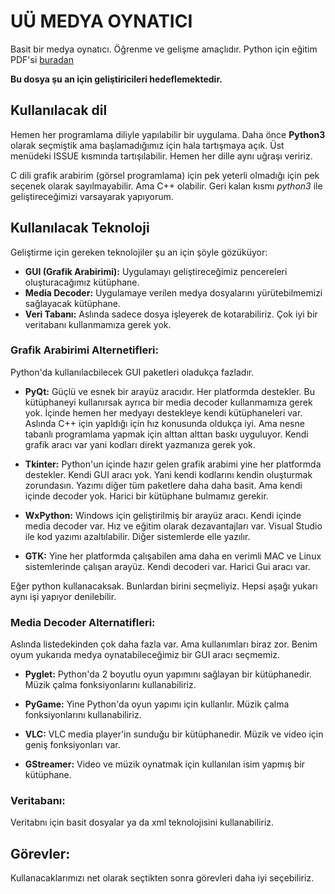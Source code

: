 # UÜ MEDYA OYNATICI
Basit bir medya oynatıcı. Öğrenme ve gelişme amaçlıdır. Python için eğitim PDF'si [buradan](http://indir.istihza.com/belgeler/py3/python3.pdf)

**Bu dosya şu an için geliştiricileri hedeflemektedir.**

## Kullanılacak dil

Hemen her programlama diliyle yapılabilir bir uygulama. Daha önce **Python3** olarak seçmiştik ama başlamadığımız için hala tartışmaya açık. Üst menüdeki ISSUE kısmında tartışılabilir. Hemen her dille aynı uğraşı veririz.

C dili grafik arabirim (görsel programlama) için pek yeterli olmadığı için pek seçenek olarak sayılmayabilir. Ama C++ olabilir. Geri kalan kısmı *python3* ile geliştireceğimizi varsayarak yapıyorum.

## Kullanılacak Teknoloji

Geliştirme için gereken teknolojiler şu an için şöyle gözüküyor:

* __GUI (Grafik Arabirimi):__ Uygulamayı geliştireceğimiz pencereleri oluşturacağımız kütüphane.
* __Media Decoder:__ Uygulamaye verilen medya dosyalarını yürütebilmemizi sağlayacak kütüphane.
* __Veri Tabanı:__ Aslında sadece dosya işleyerek de kotarabiliriz. Çok iyi bir veritabanı kullanmamıza gerek yok. 

### Grafik Arabirimi Alternetifleri:

Python'da kullanılacbilecek GUI paketleri oladukça fazladır. 

* __PyQt:__ Güçlü ve esnek bir arayüz aracıdır. Her platformda destekler. Bu kütüphaneyi kullanırsak ayrıca bir media decoder kullanmamıza gerek yok. İçinde hemen her medyayı destekleye kendi kütüphaneleri var. Aslında C++ için yapldığı için hız konusunda oldukça iyi. Ama nesne tabanlı programlama yapmak için alttan alttan baskı uyguluyor. Kendi grafik aracı var yani kodları direkt yazmanıza gerek yok.

* __Tkinter:__ Python'un içinde hazır gelen grafik arabimi  yine her platformda destekler. Kendi GUI aracı yok. Yani kendi kodlarını kendin oluşturmak zorundasın. Yazımı diğer tüm paketlere daha daha basit. Ama kendi içinde decoder yok. Harici bir kütüphane bulmamız gerekir. 

* __WxPython:__ Windows için geliştirilmiş bir arayüz aracı. Kendi içinde media decoder var. Hız ve eğitim olarak dezavantajları var. Visual Studio ile kod yazımı azaltılabilir. Diğer sistemlerde elle yazılır.

* __GTK:__ Yine her platformda çalışabilen ama daha en verimli MAC ve Linux sistemlerinde çalışan arayüz. Kendi decoderi var. Harici Gui aracı var.

Eğer python kullanacaksak. Bunlardan birini seçmeliyiz. Hepsi aşağı yukarı aynı işi yapıyor denilebilir.

### Media Decoder Alternatifleri:

Aslında listedekinden çok daha fazla var. Ama kullanımları biraz zor. Benim oyum yukarıda medya oynatabileceğimiz bir GUI aracı seçmemiz.

* __Pyglet:__ Python'da 2 boyutlu oyun yapımını sağlayan bir kütüphanedir. Müzik çalma fonksiyonlarını kullanabiliriz.

* __PyGame:__ Yine Python'da oyun yapımı için kullanlır. Müzik çalma fonksiyonlarını kullanabiliriz.

* __VLC:__ VLC media player'in sunduğu bir kütüphanedir. Müzik ve video için geniş fonksiyonları var.

* __GStreamer:__ Video ve müzik oynatmak için kullanılan isim yapmış bir kütüphane.

### Veritabanı:

Veritabnı için basit dosyalar ya da xml teknolojisini kullanabiliriz.

## Görevler:

Kullanacaklarımızı net olarak seçtikten sonra görevleri daha iyi seçebiliriz.






